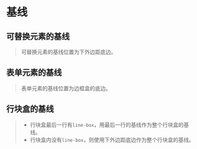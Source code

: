 # 基线

## 可替换元素的基线

>  可替换元素的基线位置为下外边距底边。



## 表单元素的基线

> 表单元素的基线位置为边框盒的底边。



## 行块盒的基线

> - 行块盒最后一行有`line-box`，用最后一行的基线作为整个行块盒的基线。
> - 行块盒内没有`line-box`，则使用下外边距底边作为整个行块盒的基线。